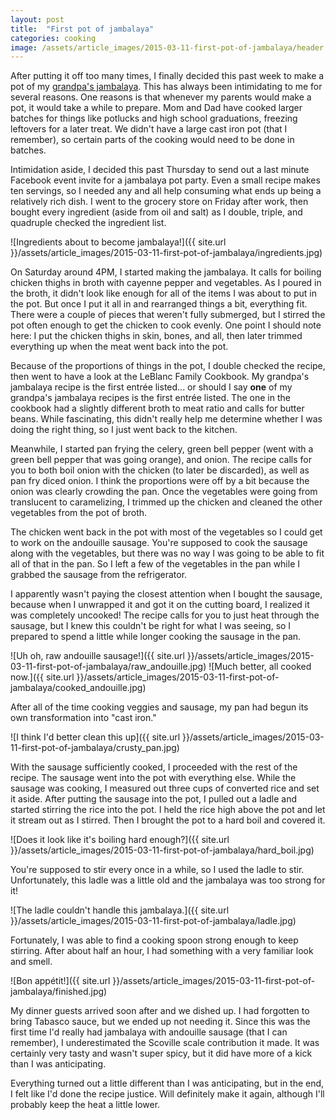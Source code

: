 ```yaml
---
layout: post
title:  "First pot of jambalaya"
categories: cooking
image: /assets/article_images/2015-03-11-first-pot-of-jambalaya/header.jpg
---
```


After putting it off too many times, I finally decided this past week to make a pot of my [grandpa's jambalaya](https://douglasleblanc.wordpress.com/2014/12/30/one-leblanc-tradition/). This has always been intimidating to me for several reasons. One reasons is that whenever my parents would make a pot, it would take a while to prepare. Mom and Dad have cooked larger batches for things like potlucks and high school graduations, freezing leftovers for a later treat. We didn't have a large cast iron pot (that I remember), so certain parts of the cooking would need to be done in batches.

Intimidation aside, I decided this past Thursday to send out a last minute Facebook event invite for a jambalaya pot party. Even a small recipe makes ten servings, so I needed any and all help consuming what ends up being a relatively rich dish. I went to the grocery store on Friday after work, then bought every ingredient (aside from oil and salt) as I double, triple, and quadruple checked the ingredient list. 

![Ingredients about to become jambalaya!]({{ site.url }}/assets/article_images/2015-03-11-first-pot-of-jambalaya/ingredients.jpg)

On Saturday around 4PM, I started making the jambalaya. It calls for boiling chicken thighs in broth with cayenne pepper and vegetables. As I poured in the broth, it didn't look like enough for all of the items I was about to put in the pot. But once I put it all in and rearranged things a bit, everything fit. There were a couple of pieces that weren't fully submerged, but I stirred the pot often enough to get the chicken to cook evenly. One point I should note here: I put the chicken thighs in skin, bones, and all, then later trimmed everything up when the meat went back into the pot.

Because of the proportions of things in the pot, I double checked the recipe, then went to have a look at the LeBlanc Family Cookbook. My grandpa's jambalaya recipe is the first entrée listed... or should I say **one** of my grandpa's jambalaya recipes is the first entrée listed. The one in the cookbook had a slightly different broth to meat ratio and calls for butter beans. While fascinating, this didn't really help me determine whether I was doing the right thing, so I just went back to the kitchen.

Meanwhile, I started pan frying the celery, green bell pepper (went with a green bell pepper that was going orange), and onion. The recipe calls for you to both boil onion with the chicken (to later be discarded), as well as pan fry diced onion. I think the proportions were off by a bit because the onion was clearly crowding the pan. Once the vegetables were going from translucent to caramelizing, I trimmed up the chicken and cleaned the other vegetables from the pot of broth. 

The chicken went back in the pot with most of the vegetables so I could get to work on the andouille sausage. You're supposed to cook the sausage along with the vegetables, but there was no way I was going to be able to fit all of that in the pan. So I left a few of the vegetables in the pan while I grabbed the sausage from the refrigerator.

I apparently wasn't paying the closest attention when I bought the sausage, because when I unwrapped it and got it on the cutting board, I realized it was completely uncooked! The recipe calls for you to just heat through the sausage, but I knew this couldn't be right for what I was seeing, so I prepared to spend a little while longer cooking the sausage in the pan.

![Uh oh, raw andouille sausage!]({{ site.url }}/assets/article_images/2015-03-11-first-pot-of-jambalaya/raw_andouille.jpg)
![Much better, all cooked now.]({{ site.url }}/assets/article_images/2015-03-11-first-pot-of-jambalaya/cooked_andouille.jpg)

After all of the time cooking veggies and sausage, my pan had begun its own transformation into "cast iron."

![I think I'd better clean this up]({{ site.url }}/assets/article_images/2015-03-11-first-pot-of-jambalaya/crusty_pan.jpg)

With the sausage sufficiently cooked, I proceeded with the rest of the recipe. The sausage went into the pot with everything else. While the sausage was cooking, I measured out three cups of converted rice and set it aside. After putting the sausage into the pot, I pulled out a ladle and started stirring the rice into the pot. I held the rice high above the pot and let it stream out as I stirred. Then I brought the pot to a hard boil and covered it.

![Does it look like it's boiling hard enough?]({{ site.url }}/assets/article_images/2015-03-11-first-pot-of-jambalaya/hard_boil.jpg)

You're supposed to stir every once in a while, so I used the ladle to stir. Unfortunately, this ladle was a little old and the jambalaya was too strong for it! 

![The ladle couldn't handle this jambalaya.]({{ site.url }}/assets/article_images/2015-03-11-first-pot-of-jambalaya/ladle.jpg)

Fortunately, I was able to find a cooking spoon strong enough to keep stirring. After about half an hour, I had something with a very familiar look and smell.

![Bon appétit!]({{ site.url }}/assets/article_images/2015-03-11-first-pot-of-jambalaya/finished.jpg)

My dinner guests arrived soon after and we dished up. I had forgotten to bring Tabasco sauce, but we ended up not needing it. Since this was the first time I'd really had jambalaya with andouille sausage (that I can remember), I underestimated the Scoville scale contribution it made. It was certainly very tasty and wasn't super spicy, but it did have more of a kick than I was anticipating.

Everything turned out a little different than I was anticipating, but in the end, I felt like I'd done the recipe justice. Will definitely make it again, although I'll probably keep the heat a little lower.
